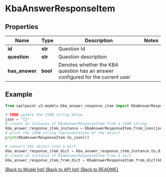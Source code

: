 # KbaAnswerResponseItem


## Properties

Name | Type | Description | Notes
------------ | ------------- | ------------- | -------------
**id** | **str** | Question Id | 
**question** | **str** | Question description | 
**has_answer** | **bool** | Denotes whether the KBA question has an answer configured for the current user | 

## Example

```python
from sailpoint.v3.models.kba_answer_response_item import KbaAnswerResponseItem

# TODO update the JSON string below
json = "{}"
# create an instance of KbaAnswerResponseItem from a JSON string
kba_answer_response_item_instance = KbaAnswerResponseItem.from_json(json)
# print the JSON string representation of the object
print(KbaAnswerResponseItem.to_json())

# convert the object into a dict
kba_answer_response_item_dict = kba_answer_response_item_instance.to_dict()
# create an instance of KbaAnswerResponseItem from a dict
kba_answer_response_item_from_dict = KbaAnswerResponseItem.from_dict(kba_answer_response_item_dict)
```
[[Back to Model list]](../README.md#documentation-for-models) [[Back to API list]](../README.md#documentation-for-api-endpoints) [[Back to README]](../README.md)


